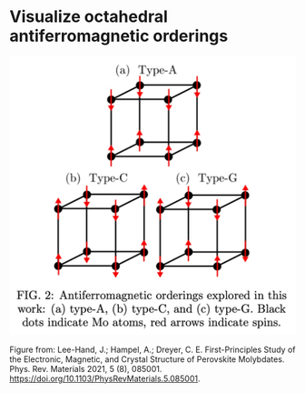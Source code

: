 # Visualize octahedral antiferromagnetic orderings
![plot](../../../../docs/afm_orderings.jpg)

Figure from:
Lee-Hand, J.; Hampel, A.; Dreyer, C. E. First-Principles Study of the Electronic, Magnetic, and Crystal Structure of Perovskite Molybdates. Phys. Rev. Materials 2021, 5 (8), 085001. https://doi.org/10.1103/PhysRevMaterials.5.085001.
